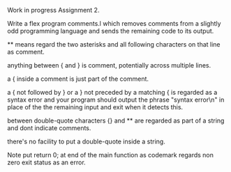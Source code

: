 Work in progress
Assignment 2. 

Write a flex program comments.l which removes comments from a slightly odd 
programming language and sends the remaining code to its output.

** means regard the two asterisks and all following characters on that line as comment.

anything between { and } is comment, potentially across multiple lines.

a { inside a comment is just part of the comment.

a { not followed by } or a } not preceded by a matching {
is regarded as a syntax error and your program
should output the phrase "syntax error\n" in place of the
the remaining input and exit when it detects this.

between double-quote characters {} and ** are regarded as part of a
string and dont indicate comments.

there's no facility to put a double-quote inside a string.

Note put return 0; at end of the main function
as codemark regards non zero exit status as an error. 
